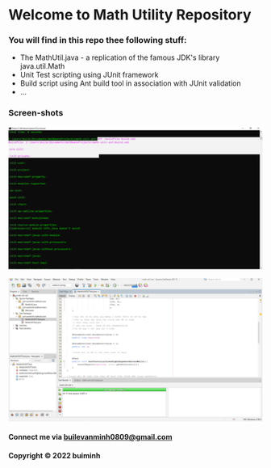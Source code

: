 # Welcome to Math Utility Repository 

### You will find in this repo thee following stuff:

* The MathUtil.java - a replication of the famous JDK's library java.util.Math
* Unit Test scripting using JUnit framework
* Build script using Ant build tool in association with JUnit validation
* ...

### Screen-shots

![Build process with Ant](https://github.com/blvm159263/math-util-ant/blob/main/screenshot/build-process-with-ant.png)

![DDT source code with JUnit](https://github.com/blvm159263/math-util-ant/blob/main/screenshot/ddt-source-code-with-junit.png) 

#### Connect me via builevanminh0809@gmail.com

#### Copyright &#169; 2022 buiminh